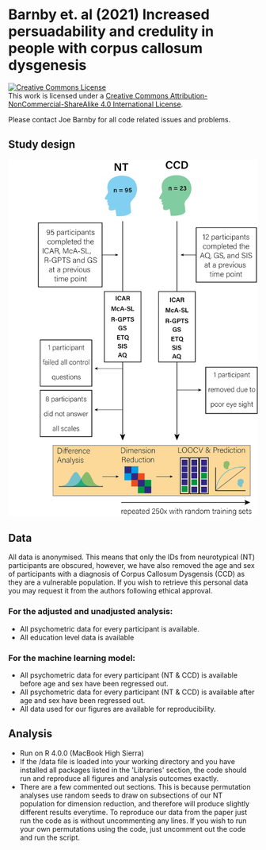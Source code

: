 # Barnby et. al (2021) Increased persuadability and credulity in people with corpus callosum dysgenesis

<!-- CC BY-NC-SA 4.0 License -->
<a rel="license" href="http://creativecommons.org/licenses/by-nc-sa/4.0/">
  <img alt="Creative Commons License" style="border-width:0" src="https://i.creativecommons.org/l/by-nc-sa/4.0/88x31.png" />
</a>
<br />
This work is licensed under a <a rel="license" href="http://creativecommons.org/licenses/by-nc-sa/4.0/">Creative Commons Attribution-NonCommercial-ShareAlike 4.0 International License</a>.

Please contact Joe Barnby for all code related issues and problems.

## Study design

<img src="Figure1.png" alt="Study design" style="width:600px;"/>

## Data

All data is anonymised. This means that only the IDs from neurotypical (NT) participants are obscured, however, we have also removed the age and sex of participants with a diagnosis of Corpus Callosum Dysgensis (CCD) as they are a vulnerable population. If you wish to retrieve this personal data you may request it from the authors following ethical approval.

### For the adjusted and unadjusted analysis:

 - All psychometric data for every participant is available.
 - All education level data is available

### For the machine learning model:

 - All psychometric data for every participant (NT & CCD) is available before age and sex have been regressed out.
 - All psychometric data for every participant (NT & CCD) is available after age and sex have been regressed out.
 - All data used for our figures are available for reproducibility. 

## Analysis

- Run on R 4.0.0 (MacBook High Sierra)
- If the /data file is loaded into your working directory and you have installed all packages listed in the 'Libraries' section, the code should run and reproduce all figures and analysis outcomes exactly.
- There are a few commented out sections. This is because permutation analyses use random seeds to draw on subsections of our NT population for dimension reduction, and therefore will produce slightly different results everytime. To reproduce our data from the paper just run the code as is without uncommenting any lines. If you wish to run your own permutations using the code, just uncomment out the code and run the script. 

